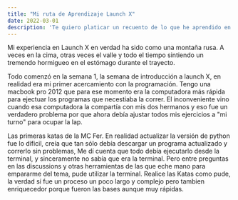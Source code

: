 ```yaml
---
title: "Mi ruta de Aprendizaje Launch X"
date: 2022-03-01
description: 'Te quiero platicar un recuento de lo que he aprendido en Launch X  de Innovaccion Virtual al 6 de Abril de 2022'
---
```


Mi experiencia en Launch X en verdad ha sido como una montaña rusa. A veces en la cima, otras veces el valle y todo el tiempo sintiendo un tremendo hormigueo en el estómago durante el trayecto. 

Todo comenzó en la semana 1, la semana de introducción a launch X, en realidad era mi primer acercamiento con la programación. Tengo una macbook pro 2012 que para ese momento era la computadora más rápida para ejectuar los programas que necestiaba la correr. El inconveniente vino cuando esa computadora la compartía con mis dos hermanos y eso fue un verdadero problema por que ahora debía ajustar todos mis ejercicios a "mi turno" para ocupar la lap.

Las primeras katas de la MC Fer.
En realidad actualizar la versión de python fue lo díficil, creía que tan sólo debía descargar un programa actualizado y correrlo sin problemas, Me dí cuenta que todo debía ejecutarlo desde la terminal, y sinceramente no sabía que era la terminal.
Pero entre preguntas en las discussions y otras herramientas de las que eche mano para empararme del tema, pude utilizar la terminal.
Realice las Katas como pude, la verdad sí fue un proceso un poco largo y complejo pero tambien enriquecedor porque fueron las bases aunque muy rápidas.
